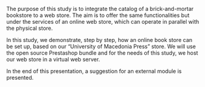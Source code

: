 The purpose of this study is to integrate the catalog of a brick-and-mortar bookstore to a web store. The aim is to offer the same functionalities but under the services of an online web store, which can operate in parallel with the physical store.

In this study, we demonstrate, step by step, how an online book store can be set up, based on our “University of Macedonia Press” store.
We will use the open source Prestashop bundle and for the needs of this study, we host our web store in a virtual web server.

In the end of this presentation, a suggestion for an external module is presented.